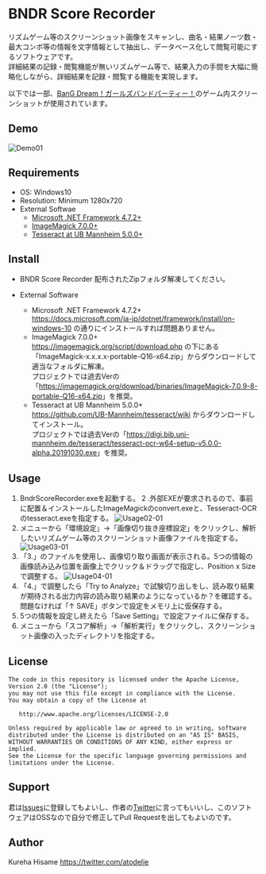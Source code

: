 # BNDR Score Recorder

リズムゲーム等のスクリーンショット画像をスキャンし、曲名・結果ノーツ数・最大コンボ等の情報を文字情報として抽出し、データベース化して閲覧可能にするソフトウェアです。  
詳細結果の記録・閲覧機能が無いリズムゲーム等で、結果入力の手間を大幅に簡略化しながら、詳細結果を記録・閲覧する機能を実現します。

以下では一部、[BanG Dream！ガールズバンドパーティー！](https://bang-dream.bushimo.jp/)のゲーム内スクリーンショットが使用されています。

## Demo

![Demo01](https://user-images.githubusercontent.com/175231/70383546-0a3f9180-19b3-11ea-9a4d-ee34a905c955.jpg)

## Requirements

* OS: Windows10
* Resolution: Minimum 1280x720
* External Softwae
	* [Microsoft .NET Framework 4.7.2+](https://dotnet.microsoft.com/download)
	* [ImageMagick 7.0.0+](https://imagemagick.org/script/download.php)
	* [Tesseract at UB Mannheim 5.0.0+](https://github.com/UB-Mannheim/tesseract/wiki)

## Install

* BNDR Score Recorder
配布されたZipフォルダ解凍してください。

* External Software
	* Microsoft .NET Framework 4.7.2+  
	<https://docs.microsoft.com/ja-jp/dotnet/framework/install/on-windows-10> の通りにインストールすれば問題ありません。  
	* ImageMagick 7.0.0+  
	<https://imagemagick.org/script/download.php> の下にある「ImageMagick-x.x.x.x-portable-Q16-x64.zip」からダウンロードして適当なフォルダに解凍。  
	プロジェクトでは過去Verの「<https://imagemagick.org/download/binaries/ImageMagick-7.0.9-8-portable-Q16-x64.zip>」を推奨。  
	* Tesseract at UB Mannheim 5.0.0+  
	<https://github.com/UB-Mannheim/tesseract/wiki> からダウンロードしてインストール。  
	プロジェクトでは過去Verの「<https://digi.bib.uni-mannheim.de/tesseract/tesseract-ocr-w64-setup-v5.0.0-alpha.20191030.exe>」を推奨。  

	
## Usage

1. BndrScoreRecorder.exeを起動する。
2 .外部EXEが要求されるので、事前に配置＆インストールしたImageMagickのconvert.exeと、Tesseract-OCRのtesseract.exeを指定する。
![Usage02-01](https://user-images.githubusercontent.com/175231/70383549-0a3f9180-19b3-11ea-9a75-25b4a4a825d3.jpg)
3. メニューから「環境設定」→「画像切り抜き座標設定」をクリックし、解析したいリズムゲーム等のスクリーンショット画像ファイルを指定する。
![Usage03-01](https://user-images.githubusercontent.com/175231/70383550-0a3f9180-19b3-11ea-8334-460f7a4c5981.jpg)
4. 「3.」のファイルを使用し、画像切り取り画面が表示される。5つの情報の画像読み込み位置を画像上でクリック＆ドラッグで指定し、Position x Sizeで調整する。
![Usage04-01](https://user-images.githubusercontent.com/175231/70383547-0a3f9180-19b3-11ea-8049-23bc189b0316.jpg)
5. 「4.」で調整したら「Try to Analyze」で試験切り出しをし、読み取り結果が期待される出力内容の読み取り結果のようになっているか？を確認する。問題なければ「↑ SAVE」ボタンで設定をメモリ上に仮保存する。
6. 5つの情報を設定し終えたら「Save Setting」で設定ファイルに保存する。
7. メニューから「スコア解析」→「解析実行」をクリックし、スクリーンショット画像の入ったディレクトリを指定する。

## License

    The code in this repository is licensed under the Apache License, Version 2.0 (the "License");
    you may not use this file except in compliance with the License.
    You may obtain a copy of the License at

       http://www.apache.org/licenses/LICENSE-2.0

    Unless required by applicable law or agreed to in writing, software
    distributed under the License is distributed on an "AS IS" BASIS,
    WITHOUT WARRANTIES OR CONDITIONS OF ANY KIND, either express or implied.
    See the License for the specific language governing permissions and
    limitations under the License.

## Support

君は[Issues](https://github.com/kureha/bndr-score-recorder/issues)に登録してもよいし、作者の[Twitter](https://twitter.com/atodelie)に言ってもいいし、このソフトウェアはOSSなので自分で修正してPull Requestを出してもよいのです。

## Author

Kureha Hisame <https://twitter.com/atodelie>
